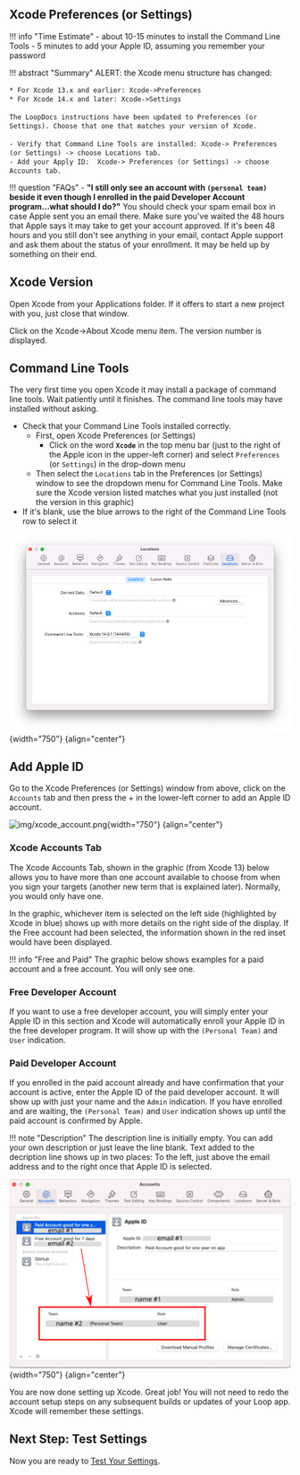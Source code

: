 ## Xcode Preferences (or Settings)

!!! info "Time Estimate"
    - about 10-15 minutes to install the Command Line Tools
    - 5 minutes to add your Apple ID, assuming you remember your password

!!! abstract "Summary"
    ALERT: the Xcode menu structure has changed:

    * For Xcode 13.x and earlier: Xcode->Preferences
    * For Xcode 14.x and later: Xcode->Settings

    The LoopDocs instructions have been updated to Preferences (or Settings). Choose that one that matches your version of Xcode.

    - Verify that Command Line Tools are installed: Xcode-> Preferences (or Settings) -> choose Locations tab.
    - Add your Apply ID:  Xcode-> Preferences (or Settings) -> choose Accounts tab.

!!! question "FAQs"
    - **"I still only see an account with `(personal team)` beside it even though I enrolled in the paid Developer Account program...what should I do?"** You should check your spam email box in case Apple sent you an email there. Make sure you've waited the 48 hours that Apple says it may take to get your account approved. If it's been 48 hours and you still don't see anything in your email, contact Apple support and ask them about the status of your enrollment. It may be held up by something on their end.


## Xcode Version

Open Xcode from your Applications folder. If it offers to start a new project with you, just close that window.

Click on the Xcode->About Xcode menu item. The version number is displayed.

## Command Line Tools

The very first time you open Xcode it may install a package of command line tools. Wait patiently until it finishes.  The command line tools may have installed without asking.

* Check that your Command Line Tools installed correctly.
    - First, open Xcode Preferences (or Settings)
        * Click on the word **`Xcode`** in the top menu bar (just to the right of the Apple icon in the upper-left corner) and select `Preferences`  (or `Settings`) in the drop-down menu
    - Then select the `Locations` tab in the Preferences (or Settings) window to see the dropdown menu for Command Line Tools.  Make sure the Xcode version listed matches what you just installed (not the version in this graphic)
* If it's blank, use the blue arrows to the right of the Command Line Tools row to select it

![img/command-line-error-3.png](img/command-line-error-3.png){width="750"}
{align="center"}


## Add Apple ID

Go to the Xcode Preferences (or Settings) window from above, click on the `Accounts` tab and then press the &plus; in the lower-left corner to add an Apple ID account.

![img/xcode_account.png](img/xcode_account.png){width="750"}
{align="center"}

### Xcode Accounts Tab

The Xcode Accounts Tab, shown in the graphic (from Xcode 13) below allows you to have more than one account available to choose from when you sign your targets (another new term that is explained later).  Normally, you would only have one.

In the graphic, whichever item is selected on the left side (highlighted by Xcode in blue) shows up with more details on the right side of the display. If the Free account had been selected, the information shown in the red inset would have been displayed.

!!! info "Free and Paid"
    The graphic below shows examples for a paid account and a free account. You will only see one.

### Free Developer Account

If you want to use a free developer account, you will simply enter your Apple ID in this section and Xcode will automatically enroll your Apple ID in the free developer program. It will show up with the `(Personal Team)` and `User` indication.

### Paid Developer Account

If you enrolled in the paid account already and have confirmation that your account is active, enter the Apple ID of the paid developer account. It will show up with just your name and the `Admin` indication. If you have enrolled and are waiting, the `(Personal Team)` and `User` indication shows up until the paid account is confirmed by Apple.

!!! note "Description"
    The description line is initially empty. You can add your own description or just leave the line blank. Text added to the decription line shows up in two places: To the left, just above the email address and to the right once that Apple ID is selected.

![accounts tab of xcode preferences](img/xcode_apple_id.svg){width="750"}
{align="center"}

You are now done setting up Xcode.  Great job!  You will not need to redo the account setup steps on any subsequent builds or updates of your Loop app.  Xcode will remember these settings.

## Next Step: Test Settings

Now you are ready to [Test Your Settings](step10.md).
